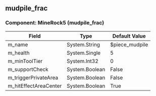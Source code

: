 ## mudpile_frac

### Component: MineRock5 (mudpile_frac)

|Field|Type|Default Value|
|---|---|---|
|m_name|System.String|$piece_mudpile|
|m_health|System.Single|5|
|m_minToolTier|System.Int32|0|
|m_supportCheck|System.Boolean|False|
|m_triggerPrivateArea|System.Boolean|False|
|m_hitEffectAreaCenter|System.Boolean|True|

